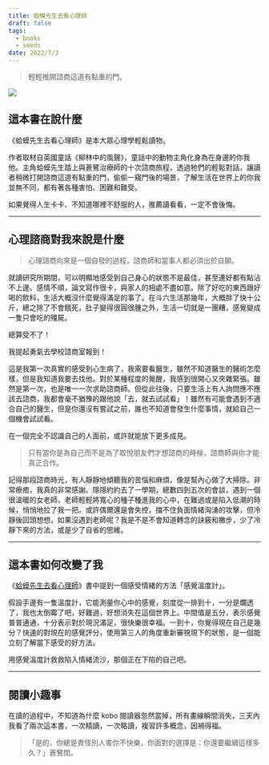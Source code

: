 ```yaml
---
title: 蛤蟆先生去看心理師
draft: false
tags:
  - books
  - seeds
date: 2022/7/3
---
```

> 輕輕推開諮商這道有點重的門。

![](https://cdn.kobo.com/book-images/740f9562-72b9-45f4-a987-6b9905275f38/353/569/90/False/cZoeR5oERD-pNbMH3Ifs0w.jpg)
## 這本書在說什麼

《蛤蟆先生去看心理師》是本大眾心理學輕鬆讀物。

作者取材自英國童話《柳林中的風聲》，童話中的動物主角化身為在身邊的你我他。主角蛤蟆先生踏上與蒼鷺治療師的十次諮商旅程，透過牠們的輕鬆對話，讓讀者稍微打開諮商這道有點重的門，偷偷一窺門後的場景，了解生活在世界上的你我並無不同，都有著各種害怕、困難和難受。

如果覺得人生卡卡、不知道哪裡不舒服的人，推薦讀看看，一定不會後悔。

---

## 心理諮商對我來說是什麼

> 心理諮商向來是一個自發的過程，諮商師和當事人都必須出於自願。

就讀研究所期間，可以明顯地感受到自己身心的狀態不是最佳，甚至連好都有點沾不上邊。感情不順，論文寫作很卡，與家人的相處不盡如意。除了好吃的東西跟好喝的飲料，生活大概沒什麼覺得滿足的事了。在斗六生活那幾年，大概胖了快十公斤，總之除了不會餓死，肚子變得很圓很腫之外，生活一切就是一團糟，感覺變成一隻只會吃的殭屍。

總算受不了！

我提起勇氣去學校諮商室報到！

這是我第一次真實的感受到心生病了，我需要看醫生，雖然不知道醫生的醫術怎麼樣，但是我知道我要去找他。對於某種程度的覺醒，我感到很開心又夾雜緊張。雖然是第一次，也是唯一一次求助諮商師。但從此往後，只要生活上有人詢問應不應該去諮商，我都會毫不猶豫的跟他說「去，就去試試看」！雖然有可能會遇到不適合自己的醫生，但是你還沒有嘗試之前，誰也不知道會發生什麼事情，就給自己一個機會試試看。

在一個完全不認識自己的人面前，或許就能放下更多成見。

> 只有當你是為自己而不是為了取悅朋友們才想諮商的時候，諮商師與你才能真正合作。

記得那段諮商時光，有人靜靜地傾聽我的苦惱和麻煩，像是幫內心做了大掃除。非常療癒，我真的非常感謝。隱隱約約去了一學期，總數四到五次的會談，遇到一個很溫暖的女老師，老師輕輕將寬心的種子種進我的心中，在難過或是陷入低潮的時候，悄悄地拉了我一把。或許偶爾還是會失控，擋不住負面情緒洶湧的攻擊，但冷靜後回頭想想，如果沒遇到老師呢？我是不是不會知道轉念的訣竅和撇步，少了冷靜下來的方法，或是少了自省的思維。

---

## 這本書如何改變了我

《[蛤蟆先生去看心理師](https://r10.to/hU20iD?ref=chinghannhu.com)》書中提到一個感受情緒的方法「感覺溫度計」。

假設手邊有一隻溫度計，它能測量你心中的感覺，刻度從一排到十，一分是爛透了，我也太倒霉了吧，好難過，好想消失在這個世界上。中間值是五分，表示感覺普普通通，十分表示對於現況滿足，很快樂很幸福。一到十，你覺得現在自己是幾分？快速的對現在的感覺評分，使用第三人的角度重新審視現下的狀態，是一個能立刻了解當下感受的好方法。

用感覺溫度計救救陷入情緒流沙，那個正在下陷的自己吧。

---

## 閱讀小趣事

在讀的過程中，不知道為什麼 kobo 閱讀器忽然當掉，所有畫線瞬間消失，三天內我看了兩次這本書，一次精讀，一次略讀，複習許多概念，因禍得福。

> 「是的，你總是責怪別人害你不快樂，你面對的選擇是：你還要繼續這樣多久？」蒼鷺問。